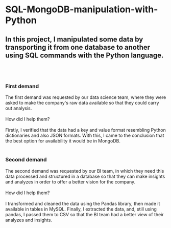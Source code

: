 # SQL-MongoDB-manipulation-with-Python
 ## In this project, I manipulated some data by transporting it from one database to another using SQL commands with the Python language.
<br><br>
 ### First demand
  The first demand was requested by our data science team, where they were asked to make the company's raw data available so that they could carry out analysis.
<br><br>
  How did I help them?
<br><br>
  Firstly, I verified that the data had a key and value format resembling Python dictionaries and also JSON formats. With this, I came to the conclusion that the best option
for availability it would be in MongoDB.
<br><br>
### Second demand
  The second demand was requested by our BI team, in which they need this data processed and structured in a database so that they can make insights
and analyzes in order to offer a better vision for the company.
<br><br>
  How did I help them?
<br><br>
  I transformed and cleaned the data using the Pandas library, then made it available in tables in MySQL. Finally, I extracted the data, and, still
using pandas, I passed them to CSV so that the BI team had a better view of their analyzes and insights.
